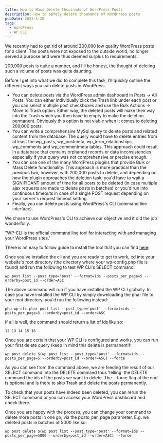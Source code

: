 ```yaml
---
title: How to Mass Delete thousands of WordPress Posts
description: How to safely delete thousands of WordPress posts
pubDate: 2023-5-20
tags:
  - WordPress
  - WP CLI
---
```


We recently had to get rid of around 200,000 low quality WordPress posts for a client. The posts were not exposed to the outside world, no longer served a purpose and were thus deemed surplus to requirements.

200,000 posts is quite a number, and I'll be honest, the thought of deleting such a volume of posts was quite daunting.

Before I get into what we did to complete this task, I'll quickly outline the different ways you can delete posts in WordPress.

- You can delete posts via the WordPress admin dashboard in Posts -> All Posts. You can either individually click the Trash link under each post or you can select multiple post checkboxes and use the Bulk Actions -> Move to Trash option. Either way, the deleted posts will make their way into the Trash which you then have to empty to make the deletion permanent. Obviously this option is not viable when it comes to deleting 200,000 posts.
- You can write a comprehensive MySql query to delete posts and related content from the database. The query would have to delete entries from at least the wp_posts, wp_postmeta, wp_term_relationships, wp_comments and wp_commentmeta tables. This approach could result in a database that contains orphaned records or data inconsistencies especially if your query was not comprehensive or precise enough.
- You can use one of the many WordPress plugins that provide Bulk or Mass Delete functionality. This approach is more practical than the previous two, however, with 200,000 posts to delete, and depending on how the plugin approaches the deletion task, you'd have to wait a SIGNIFICANT amount of time for all posts to be deleted (in case multiple ajax requests are made to delete posts in batches) or you'd run into continuous timeouts in case of a single POST request depending on your server's request timeout setting.
- Finally, you can delete posts using WordPress's CLI (command line interface).

We chose to use WordPress's CLI to achieve our objective and it did the job wonderfully.

"WP-CLI is the official command line tool for interacting with and managing your WordPress sites."

There is an easy to follow guide to install the tool that you can find <a href="https://make.wordpress.org/cli/handbook/guides/installing/">here</a>.

Once you've installed the cli and you are ready to get to work, cd into your website's root directory (the directory where your wp-config.php file is found) and run the following to test WP CLI's SELECT command:

```
wp post list --post_type='post' --format=ids --posts_per_page=5 --orderby=post_id --order=ASC
```

The above command will run if you have installed the WP CLI globally. In case you have installed the WP CLI by simply downloading the phar file to your root directory, you'd run the following instead:

```
php wp-cli.phar post list --post_type='post' --format=ids --posts_per_page=5 --orderby=post_id --order=ASC
```

If all is well, the command should return a list of ids like so:

```
12 13 14 15 16
```

Once you are certain that your WP CLI is configured and works, you can run your first delete query (keep in mind this delete is permanent!):

```
wp post delete $(wp post list --post_type='post' --format=ids --posts_per_page=5 --orderby=post_id --order=ASC) --force
```

As you can see from the command above, we are feeding the result of our SELECT command into the DELETE command thus 'telling' the DELETE command the ids of the posts we want to delete. The --force flag at the end is optional and is there to skip Trash and delete the posts permanently.

To check that your posts have indeed been deleted, you can rerun the SELECT command or you can access your WordPress dashboard and check there.

Once you are happy with the process, you can change your command to delete more posts in one go, via the posts_per_page parameter. E.g. we deleted posts in batches of 5000 like so:

```
wp post delete $(wp post list --post_type='post' --format=ids --posts_per_page=5000 --orderby=post_id --order=ASC) --force
```
